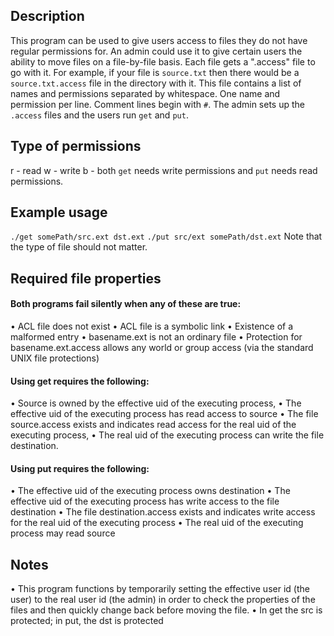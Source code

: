 ## Description ##
This program can be used to give users access to files they do not have regular permissions for. An admin could use it to give certain users the ability to move files on a file-by-file basis. Each file gets a ".access" file to go with it. For example, if your file is `source.txt` then there would be a `source.txt.access` file in the directory with it. This file contains a list of names and permissions separated by whitespace. One name and permission per line. Comment lines begin with `#`. The admin sets up the `.access` files and the users run `get` and `put`.


## Type of permissions ##
r - read
w - write
b - both
`get` needs write permissions and `put` needs read permissions.


## Example usage ##
`./get somePath/src.ext dst.ext`
`./put src/ext somePath/dst.ext`
Note that the type of file should not matter.


## Required file properties ##

#### Both programs fail silently when any of these are true: ####
• ACL file does not exist
• ACL file is a symbolic link
• Existence of a malformed entry
• basename.ext is not an ordinary file
• Protection for basename.ext.access allows any world or group access (via the standard UNIX file protections)

#### Using get requires the following: ####
• Source is owned by the effective uid of the executing process,
• The effective uid of the executing process has read access to source
• The file source.access exists and indicates read access for the real uid of the executing process,
• The real uid of the executing process can write the file destination.

#### Using put requires the following: ####
• The effective uid of the executing process owns destination
• The effective uid of the executing process has write access to the file destination
• The file destination.access exists and indicates write access for the real uid of the executing process
• The real uid of the executing process may read source


## Notes ##
• This program functions by temporarily setting the effective user id (the user) to the real user id (the admin) in order to check the properties of the files and then quickly change back before moving the file.
• In get the src is protected; in put, the dst is protected
